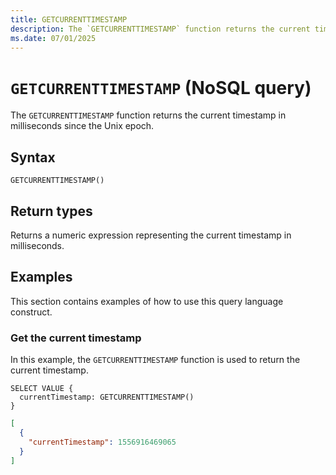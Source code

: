 ```yaml
---
title: GETCURRENTTIMESTAMP
description: The `GETCURRENTTIMESTAMP` function returns the current timestamp in milliseconds since the Unix epoch.
ms.date: 07/01/2025
---
```


# `GETCURRENTTIMESTAMP` (NoSQL query)

The `GETCURRENTTIMESTAMP` function returns the current timestamp in milliseconds since the Unix epoch.

## Syntax

```nosql
GETCURRENTTIMESTAMP()
```

## Return types

Returns a numeric expression representing the current timestamp in milliseconds.

## Examples

This section contains examples of how to use this query language construct.

### Get the current timestamp

In this example, the `GETCURRENTTIMESTAMP` function is used to return the current timestamp.

```nosql
SELECT VALUE {
  currentTimestamp: GETCURRENTTIMESTAMP()
}
```

```json
[
  {
    "currentTimestamp": 1556916469065
  }
]
```
